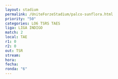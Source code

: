 ```yaml
---
layout: stadium
permalink: /UniteForzeStadium/palco-sunflora.html
priority: "50" 
categories: LO6 TSRS TAES
liga: LIGA INDIGO
match: 2
local: TAE
r1: 0
r2: 0
out: TSR
stream: 
hora: 
fecha: 
ronda: "6"
---
```


